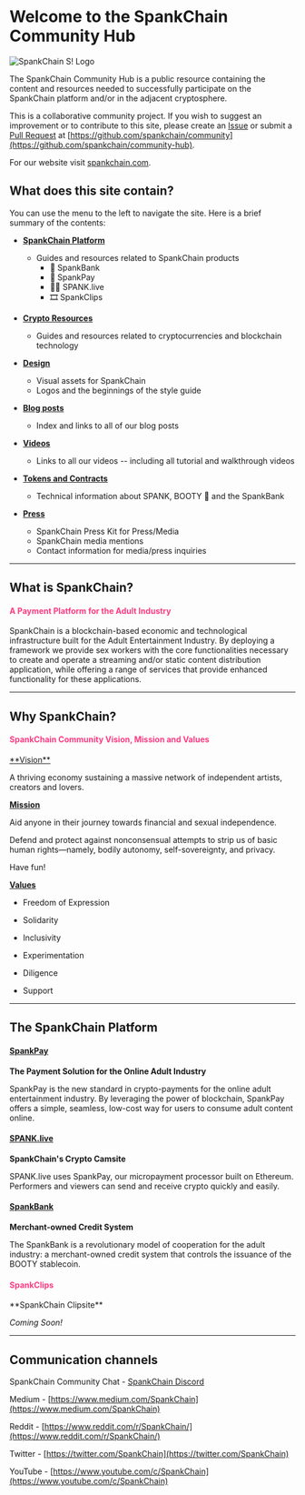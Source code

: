 # Welcome to the SpankChain Community Hub

![SpankChain S! Logo](/images/SCbanner.png)

The SpankChain Community Hub is a public resource containing the content and resources needed to successfully participate on the SpankChain platform and/or in the adjacent cryptosphere.

This is a collaborative community project. If you wish to suggest an improvement or to contribute to this site, please create an [Issue](https://github.com/spankchain/community-hub/issues) or submit a [Pull Request](https://github.com/spankchain/community-hub/pulls) at [https://github.com/spankchain/community](https://github.com/spankchain/community-hub).

For our website visit [spankchain.com](https://spankchain.com).

## **What does this site contain?**
You can use the menu to the left to navigate the site. Here is a brief summary of the contents:

- **<u>SpankChain Platform</u>**

    - Guides and resources related to SpankChain products
        - 🏦 SpankBank
        - 💸 SpankPay
        - 💃🏽 SPANK.live
        - 🎞️ SpankClips

- **<u>Crypto Resources</u>**

    - Guides and resources related to cryptocurrencies and blockchain technology

- **<u>Design</u>**

    - Visual assets for SpankChain
    - Logos and the beginnings of the style guide

- **<u>Blog posts</u>**

    - Index and links to all of our blog posts

- **<u>Videos</u>**

    - Links to all our videos -- including all tutorial and walkthrough videos

- **<u>Tokens and Contracts</u>**

    - Technical information about SPANK, BOOTY 🍑 and the SpankBank

- **<u>Press</u>**

    - SpankChain Press Kit for Press/Media
    - SpankChain media mentions
    - Contact information for media/press inquiries

___

## What is SpankChain?

<h4 style="color:#ff3b81;">A Payment Platform for the Adult Industry</h4>

SpankChain is a blockchain-based economic and technological infrastructure built for the Adult Entertainment Industry. By deploying a framework we provide sex workers with the core functionalities necessary to create and operate a streaming and/or static content distribution application, while offering a range of services that provide enhanced functionality for these applications.

___

## **Why SpankChain?**

<h4 style="color:#ff3b81;">SpankChain Community Vision, Mission and Values</h4>
<u>**Vision**</u>

A thriving economy sustaining a massive network of independent artists, creators and lovers.

<u>**Mission**</u>

Aid anyone in their journey towards financial and sexual independence.

Defend and protect against nonconsensual attempts to strip us of basic human rights—namely, bodily autonomy, self-sovereignty, and privacy.

Have fun!

<u>**Values**</u>

- Freedom of Expression

- Solidarity

- Inclusivity

- Experimentation

- Diligence

- Support

___

## **The SpankChain Platform**

[<h4 style="color:#ff3b81;">SpankPay</h4>](https://merchant.spankchain.com/)
**The Payment Solution for the Online Adult Industry**

SpankPay is the new standard in crypto-payments for the online adult entertainment industry. By leveraging the power of blockchain, SpankPay offers a simple, seamless, low-cost way for users to consume adult content online.

[<h4 style="color:#ff3b81;">SPANK.live</h4>](https://spank.live)
**SpankChain's Crypto Camsite**

SPANK.live uses SpankPay, our micropayment processor built on Ethereum. Performers and viewers can send and receive crypto quickly and easily.

[<h4 style="color:#ff3b81;">SpankBank</h4>](https://bank.spankchain.com)
**Merchant-owned Credit System**

The SpankBank is a revolutionary model of cooperation for the adult industry: a merchant-owned credit system that controls the issuance of the BOOTY stablecoin.

<h4 style="color:#ff3b81;">SpankClips</h4>
**SpankChain Clipsite**

_Coming Soon!_

___

## Communication channels

SpankChain Community Chat - [SpankChain Discord](https://discord.gg/9mmTgxR)

Medium - [https://www.medium.com/SpankChain](https://www.medium.com/SpankChain)

Reddit - [https://www.reddit.com/r/SpankChain/](https://www.reddit.com/r/SpankChain/)

Twitter - [https://twitter.com/SpankChain](https://twitter.com/SpankChain)

YouTube - [https://www.youtube.com/c/SpankChain](https://www.youtube.com/c/SpankChain)